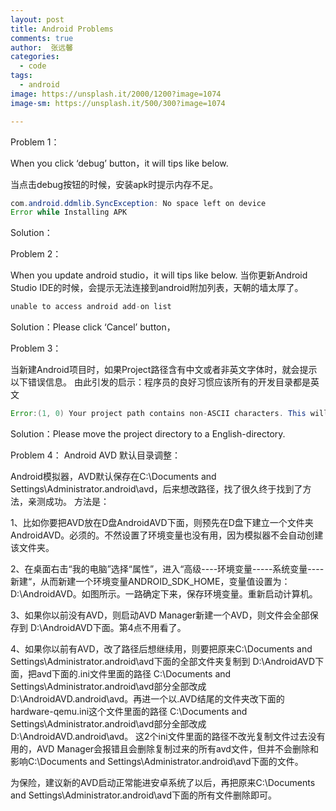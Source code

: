 ```yaml
---
layout: post
title: Android Problems
comments: true
author:  张远馨
categories: 
  - code
tags:
  - android
image: https://unsplash.it/2000/1200?image=1074
image-sm: https://unsplash.it/500/300?image=1074

---
```


Problem 1：

When you click ‘debug’ button，it will tips like below.

当点击debug按钮的时候，安装apk时提示内存不足。

```java
com.android.ddmlib.SyncException: No space left on device
Error while Installing APK
```

Solution：


Problem 2：

When you update android studio，it will tips like below.
当你更新Android Studio IDE的时候，会提示无法连接到android附加列表，天朝的墙太厚了。

```java
unable to access android add-on list
```

Solution：Please click ‘Cancel’ button，

Problem 3：

当新建Android项目时，如果Project路径含有中文或者非英文字体时，就会提示以下错误信息。
由此引发的启示：程序员的良好习惯应该所有的开发目录都是英文

```java
Error:(1, 0) Your project path contains non-ASCII characters. This will most likely cause the build to fail on Windows. Please move your project to a different directory.
```

Solution：Please move the project directory to a English-directory.

Problem 4：
Android AVD 默认目录调整：

Android模拟器，AVD默认保存在C:\Documents and Settings\Administrator\.android\avd，后来想改路径，找了很久终于找到了方法，亲测成功。
方法是：

1、比如你要把AVD放在D盘AndroidAVD下面，则预先在D盘下建立一个文件夹 AndroidAVD。必须的。不然设置了环境变量也没有用，因为模拟器不会自动创建该文件夹。

2、在桌面右击“我的电脑”选择“属性”，进入“高级----环境变量-----系统变量----新建“，从而新建一个环境变量ANDROID_SDK_HOME，变量值设置为：D:\AndroidAVD。如图所示。一路确定下来，保存环境变量。重新启动计算机。

3、如果你以前没有AVD，则启动AVD Manager新建一个AVD，则文件会全部保存到 D:\AndroidAVD下面。第4点不用看了。

4、如果你以前有AVD，改了路径后想继续用，则要把原来C:\Documents and Settings\Administrator\.android\avd下面的全部文件夹复制到 D:\AndroidAVD下面，把avd下面的.ini文件里面的路径 C:\Documents and Settings\Administrator\.android\avd部分全部改成D:\AndroidAVD\.android\avd。再进一个以.AVD结尾的文件夹改下面的hardware-qemu.ini这个文件里面的路径 C:\Documents and Settings\Administrator\.android\avd部分全部改成D:\AndroidAVD\.android\avd。
这2个ini文件里面的路径不改光复制文件过去没有用的，AVD Manager会报错且会删除复制过来的所有avd文件，但并不会删除和影响C:\Documents and Settings\Administrator\.android\avd下面的文件。

为保险，建议新的AVD启动正常能进安卓系统了以后，再把原来C:\Documents and Settings\Administrator\.android\avd下面的所有文件删除即可。
